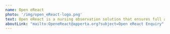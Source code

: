 ```yaml
---
name: Open eReact
photo: '/img/open_eReact-logo.png'
text: Open eReact is a nursing observation solution that ensures full and consistent implementation of NHS and Trust policies. Open eReact facilitates a prompt response to clinical change while flagging and automatically escalating deteriorating patients requiring clinical intervention. 
aboutLink: "mailto:OpeneReact@apperta.org?subject=Open eReact Enquiry"
---
```

